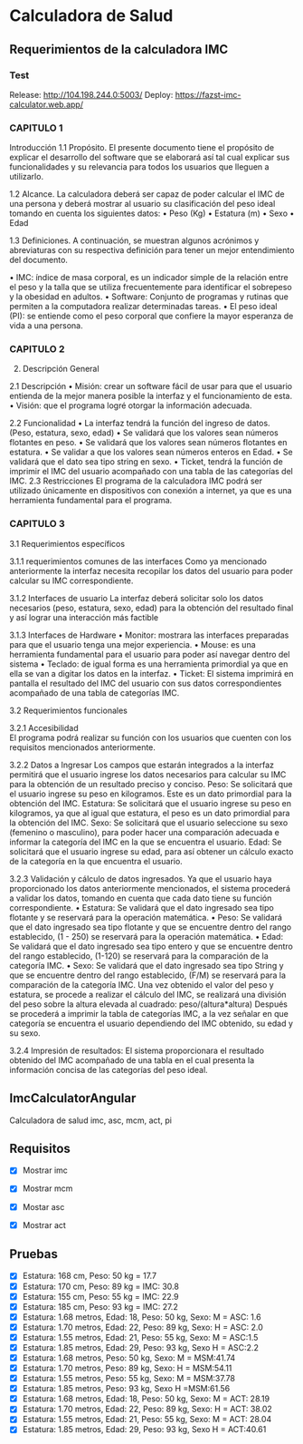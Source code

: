# Calculadora de Salud
##  Requerimientos de la calculadora IMC

### Test
Release: http://104.198.244.0:5003/
Deploy: https://fazst-imc-calculator.web.app/

### CAPITULO 1
Introducción
1.1	Propósito. 
El presente documento tiene el propósito de explicar el desarrollo del software que se elaborará así tal cual explicar sus funcionalidades y su relevancia para todos los usuarios que lleguen a utilizarlo.

1.2	Alcance. 
La calculadora deberá ser capaz de poder calcular el IMC de una persona y deberá mostrar al usuario su clasificación del peso ideal tomando en cuenta los siguientes datos:
•	Peso (Kg)
•	Estatura (m)
•	Sexo
•	Edad

1.3	Definiciones.
A continuación, se muestran algunos acrónimos y abreviaturas con su respectiva definición para tener un mejor entendimiento del documento.

•	IMC: índice de masa corporal, es un indicador simple de la relación entre el peso y la talla que se utiliza frecuentemente para identificar el sobrepeso y la obesidad en adultos.
•	Software: Conjunto de programas y rutinas que permiten a la computadora realizar determinadas tareas. 
•	El peso ideal (PI): se entiende como el peso corporal que confiere la mayor esperanza de vida a una persona.

### CAPITULO 2
2.	Descripción General

2.1 Descripción 
•	Misión: crear un software fácil de usar para que el usuario entienda de la mejor manera posible la interfaz y el funcionamiento de esta. 
•	Visión: que el programa logré otorgar la información adecuada.

2.2 Funcionalidad
•	La interfaz tendrá la función del ingreso de datos. (Peso, estatura, sexo, edad)
•	Se validará que los valores sean números flotantes en peso.
•	Se validará que los valores sean números flotantes en estatura.
•	Se validar a que los valores sean números enteros en Edad.
•	Se validará que el dato sea tipo string en sexo.
•	Ticket, tendrá la función de imprimir el   IMC del usuario acompañado con una tabla de las categorías del IMC.
2.3 Restricciones
El programa de la calculadora IMC podrá ser utilizado únicamente en dispositivos con conexión a internet, ya que es una herramienta fundamental para el programa.

### CAPITULO 3 
3.1 Requerimientos específicos

3.1.1 requerimientos comunes de las interfaces 
Como ya mencionado anteriormente la interfaz necesita recopilar los datos del usuario para poder calcular su IMC correspondiente. 

3.1.2 Interfaces de usuario
La interfaz deberá solicitar solo los datos necesarios (peso, estatura, sexo, edad) para la obtención del resultado final y así lograr una interacción más factible

3.1.3 Interfaces de Hardware 
•	Monitor: mostrara las interfaces preparadas para que el usuario tenga una mejor experiencia.
•	Mouse: es una herramienta fundamental para el usuario para poder así navegar dentro del sistema
•	Teclado: de igual forma es una herramienta primordial ya que en ella se van a digitar los datos en la interfaz.
•	Ticket: El sistema imprimirá en pantalla el resultado del IMC del usuario con sus datos correspondientes acompañado de una tabla de categorías IMC.


3.2 Requerimientos funcionales

3.2.1 Accesibilidad  
El programa podrá realizar su función con los usuarios que cuenten con los requisitos mencionados anteriormente.

3.2.2 Datos a Ingresar
Los campos que estarán integrados a la interfaz permitirá que el usuario ingrese los datos necesarios para calcular su IMC para la obtención de un resultado preciso y conciso. 
Peso: Se solicitará que el usuario ingrese su peso en kilogramos. Este es un dato primordial para la obtención del IMC.
Estatura: Se solicitará que el usuario ingrese su peso en kilogramos, ya que al igual que estatura, el peso es un dato primordial para la obtención del IMC.
Sexo: Se solicitará que el usuario seleccione su sexo (femenino o masculino), para poder hacer una comparación adecuada e informar la categoría del IMC en la que se encuentra el usuario. 
Edad: Se solicitará que el usuario ingrese su edad, para así obtener un cálculo exacto de la categoría en la que encuentra el usuario.

3.2.3 Validación y cálculo de datos ingresados.
Ya que el usuario haya proporcionado los datos anteriormente mencionados, el sistema procederá a validar los datos, tomando en cuenta que cada dato tiene su función correspondiente.
•	Estatura: Se validará que el dato ingresado sea tipo flotante y se reservará para la operación matemática.
•	Peso: Se validará que el dato ingresado sea tipo flotante y que se encuentre dentro del rango establecido, (1 - 250) se reservará para la operación matemática. 
•	Edad: Se validará que el dato ingresado sea tipo entero y que se encuentre dentro del rango establecido, (1-120) se reservará para la comparación de la categoría IMC.
•	Sexo: Se validará que el dato ingresado sea tipo String y que se encuentre dentro del rango establecido, (F/M) se reservará para la comparación de la categoría IMC.
Una vez obtenido el valor del peso y estatura, se procede a realizar el cálculo del IMC, se realizará una división del peso sobre la altura elevada al cuadrado: peso/(altura*altura)
Después se procederá a imprimir la tabla de categorías IMC, a la vez señalar en que categoría se encuentra el usuario dependiendo del IMC obtenido, su edad y su sexo.

3.2.4 Impresión de resultados: 
El sistema proporcionara el resultado obtenido del IMC acompañado de una tabla en el cual presenta la información concisa de las categorías del peso ideal. 


## ImcCalculatorAngular
Calculadora de salud imc, asc, mcm, act, pi

## Requisitos
- [x] Mostrar imc

- [x] Mostrar mcm

- [x] Mostar asc

- [x] Mostrar act

## Pruebas
- [x] Estatura: 168 cm, Peso: 50 kg = 17.7
- [x] Estatura: 170 cm, Peso: 89 kg = IMC: 30.8
- [x] Estatura: 155 cm, Peso: 55 kg = IMC: 22.9
- [x] Estatura: 185 cm, Peso: 93 kg = IMC: 27.2
- [x] Estatura: 1.68 metros, Edad: 18, Peso: 50 kg, Sexo: M = ASC: 1.6
- [x] Estatura: 1.70 metros, Edad: 22, Peso: 89 kg, Sexo: H = ASC: 2.0
- [x] Estatura: 1.55 metros, Edad: 21, Peso: 55 kg, Sexo: M = ASC:1.5
- [x] Estatura: 1.85 metros, Edad: 29, Peso: 93 kg, Sexo H = ASC:2.2
- [x] Estatura: 1.68 metros, Peso: 50 kg, Sexo: M = MSM:41.74
- [x] Estatura: 1.70 metros, Peso: 89 kg, Sexo: H = MSM:54.11
- [x] Estatura: 1.55 metros, Peso: 55 kg, Sexo: M = MSM:37.78
- [x] Estatura: 1.85 metros, Peso: 93 kg, Sexo H =MSM:61.56
- [x] Estatura: 1.68 metros, Edad: 18, Peso: 50 kg, Sexo: M = ACT: 28.19
- [x] Estatura: 1.70 metros, Edad: 22, Peso: 89 kg, Sexo: H = ACT: 38.02
- [x] Estatura: 1.55 metros, Edad: 21, Peso: 55 kg, Sexo: M = ACT: 28.04
- [x] Estatura: 1.85 metros, Edad: 29, Peso: 93 kg, Sexo H = ACT:40.61
